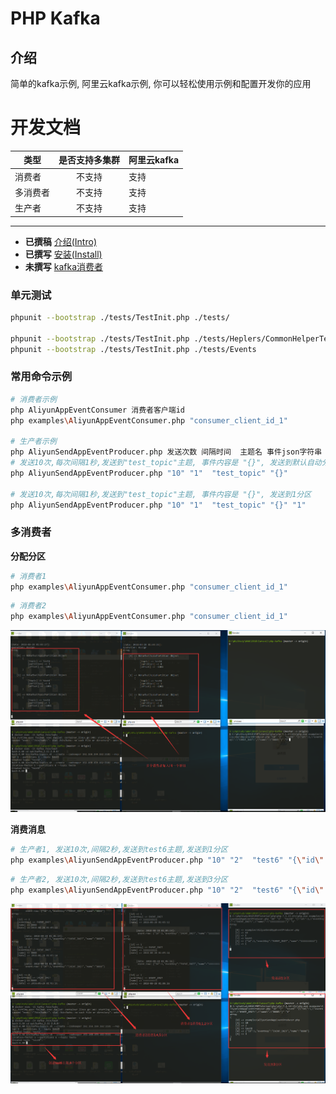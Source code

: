 PHP Kafka
=====

介绍
----

简单的kafka示例, 阿里云kafka示例, 你可以轻松使用示例和配置开发你的应用

开发文档
=====

|  类型     | 是否支持多集群   | 阿里云kafka |
| -------  |:-------------: | --------    |
| 消费者    | 不支持          | 支持        |
| 多消费者  | 不支持          | 支持        |
| 生产者    | 不支持          | 支持        |




----
* **已撰稿** [介绍(Intro)](docs/md/0.0-INTRO.md)
* **已撰写** [安装(Install)](docs/md/1.0-INSTALL.md)
* **未撰写** [kafka消费者](docs/md/2.0-CONSUMER.md)


### 单元测试
```sh
phpunit --bootstrap ./tests/TestInit.php ./tests/

phpunit --bootstrap ./tests/TestInit.php ./tests/Heplers/CommonHelperTest.php
phpunit --bootstrap ./tests/TestInit.php ./tests/Events
```

### 常用命令示例

```sh
# 消费者示例
php AliyunAppEventConsumer 消费者客户端id
php examples\AliyunAppEventConsumer.php "consumer_client_id_1"

# 生产者示例
php AliyunSendAppEventProducer.php 发送次数 间隔时间  主题名 事件json字符串 分区[默认自动分区]
# 发送10次,每次间隔1秒,发送到"test_topic"主题, 事件内容是 "{}", 发送到默认自动分区
php AliyunSendAppEventProducer.php "10" "1"  "test_topic" "{}"

# 发送10次,每次间隔1秒,发送到"test_topic"主题, 事件内容是 "{}", 发送到1分区
php AliyunSendAppEventProducer.php "10" "1"  "test_topic" "{}" "1"

```

### 多消费者

**分配分区**

```sh
# 消费者1
php examples\AliyunAppEventConsumer.php "consumer_client_id_1"
```

```sh
# 消费者2
php examples\AliyunAppEventConsumer.php "consumer_client_id_1"
```

![分配分区](docs/images/assign-partition.png)

**消费消息**

```sh
# 生产者1, 发送10次,间隔2秒,发送到test6主题,发送到1分区
php examples\AliyunSendAppEventProducer.php "10" "2"  "test6" "{\"id\":1,\"eventKey\":\"EVENT_INIT\",\"name\":\"1111111111\"}" "1"
```

```sh
# 生产者2, 发送10次,间隔2秒,发送到test6主题,发送到3分区
php examples\AliyunSendAppEventProducer.php "10" "2"  "test6" "{\"id\":3,\"eventKey\":\"EVENT_INIT\",\"name\":\"8888\"}" "3"
```

![消费消息](docs/images/multi-consumer.png)